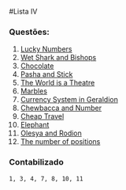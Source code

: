 #Lista IV

### Questões:

1. [Lucky Numbers](http://codeforces.com/problemset/problem/630/C)
2. [Wet Shark and Bishops](http://codeforces.com/problemset/problem/621/B)
3. [Chocolate](http://codeforces.com/problemset/problem/617/B)
4. [Pasha and Stick](http://codeforces.com/problemset/problem/610/A)
5. [The World is a Theatre](http://codeforces.com/problemset/problem/131/C)
6. [Marbles](http://www.spoj.com/problems/MARBLES/)
7. [Currency System in Geraldion](http://codeforces.com/problemset/problem/560/A)
8. [Chewbacca and Number](http://codeforces.com/problemset/problem/514/A)
9. [Cheap Travel](http://codeforces.com/problemset/problem/466/A)
10. [Elephant](http://codeforces.com/problemset/problem/617/A)
11. [Olesya and Rodion](http://codeforces.com/problemset/problem/584/A)
12. [The number of positions](http://codeforces.com/problemset/problem/124/A)

### Contabilizado
```1, 3, 4, 7, 8, 10, 11```
